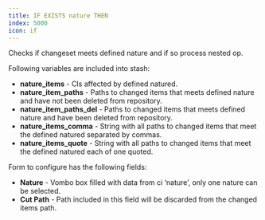 ```yaml
---
title: IF EXISTS nature THEN
index: 5000
icon: if
---
```


Checks if changeset meets defined nature and if so process nested op.

Following variables are included into stash:

- **nature_items** - CIs affected by defined natured.
- **nature_item_paths** - Paths to changed items that meets defined nature and have not been deleted from repository.
- **nature_item_paths_del** - Paths to changed items that meets defined nature and have  been deleted from repository.
- **nature_items_comma** - String with all paths to changed items that meet the defined natured separated by commas.
- **nature_items_quote** - String with all paths to changed items that meet the defined natured each of one quoted.


Form to configure has the following fields:

- **Nature** - Vombo box filled with data from ci ‘nature’, only one nature can be selected.
- **Cut Path** - Path included in this field will be discarded from the changed items path.


